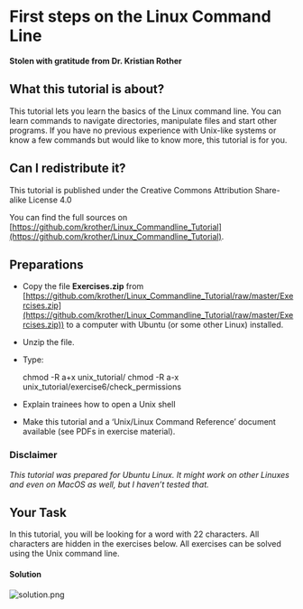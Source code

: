 
# First steps on the Linux Command Line

**Stolen with gratitude from Dr. Kristian Rother**

## What this tutorial is about?

This tutorial lets you learn the basics of the Linux command line. You can learn commands to navigate directories, manipulate files and start other programs. If you have no previous experience with Unix-like systems or know a few commands but would like to know more, this tutorial is for you. 

## Can I redistribute it?

This tutorial is published under the Creative Commons Attribution Share-alike License 4.0

You can find the full sources on [https://github.com/krother/Linux_Commandline_Tutorial](https://github.com/krother/Linux_Commandline_Tutorial).

## Preparations

* Copy the file **Exercises.zip** from [https://github.com/krother/Linux_Commandline_Tutorial/raw/master/Exercises.zip](https://github.com/krother/Linux_Commandline_Tutorial/raw/master/Exercises.zip)) to a computer with Ubuntu (or some other Linux) installed.
* Unzip the file.
* Type: 

    chmod -R a+x unix_tutorial/
    chmod -R a-x unix_tutorial/exercise6/check_permissions

* Explain trainees how to open a Unix shell
* Make this tutorial and a ‘Unix/Linux Command Reference’ document available (see PDFs in exercise material).

### Disclaimer
*This tutorial was prepared for Ubuntu Linux. It might work on other Linuxes and even on MacOS as well, but I haven’t tested that.*

## Your Task
In this tutorial, you will be looking for a word with 22 characters. All characters are hidden in the exercises below. All exercises can be solved using the Unix command line.

#### Solution

![solution.png](solution.png)
